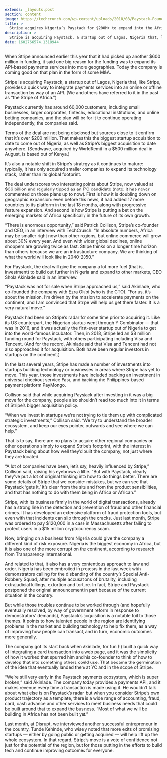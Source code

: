 ```yaml
--- 
extends: _layouts.post 
section: content 
image: https://techcrunch.com/wp-content/uploads/2018/08/Paystack-Founders.jpg?w=653 
title: > 
  Stripe acquires Nigeria’s Paystack for $200M+ to expand into the African continent – TechCrunch 
description: > 
  Stripe is acquiring Paystack, a startup out of Lagos, Nigeria that, like Stripe, provides a quick way to integrate payments services into an online or offline transaction by way of an API.“Paystack was not for sale when Stripe approached us,” said Akinlade, who co-founded the company with Ezra Olubi (who is the CTO).Then, in 2018, Stripe led an $8 million funding round for Paystack, with others participating including Visa and Tencent.In fact, Stripe and Paystack postponed the original announcement in part because of the current situation in the country.“We’re still very early in the Paystack payments ecosystem, which is super broken,” said Akinlade. 
date: 1602766574.1318944 
--- 
```

When Stripe announced earlier this year that it had picked up another $600 million in funding, it said one big reason for the funding was to expand its API-based payments services into more geographies. Today the company is coming good on that plan in the form of some M&A.

Stripe is acquiring Paystack, a startup out of Lagos, Nigeria that, like Stripe, provides a quick way to integrate payments services into an online or offline transaction by way of an API. (We and others have referred to it in the past as “the Stripe of Africa.”)

Paystack currently has around 60,000 customers, including small businesses, larger corporates, fintechs, educational institutions, and online betting companies, and the plan will be for it to continue operating independently, the companies said.

Terms of the deal are not being disclosed but sources close to it confirm that it’s over $200 million. That makes this the biggest startup acquisition to date to come out of Nigeria, as well as Stripe’s biggest acquisition to date anywhere. (Sendwave, acquired by WorldRemit in a $500 million deal in August, is based out of Kenya.)

It’s also a notable shift in Stripe’s strategy as it continues to mature: typically, it has only acquired smaller companies to expand its technology stack, rather than its global footprint.

The deal underscores two interesting points about Stripe, now valued at $36 billion and regularly tipped as an IPO candidate (note: it has never commented on those plans up to now). First is how it is doubling down on geographic expansion: even before this news, it had added 17 more countries to its platform in the last 18 months, along with progressive feature expansion. And second is how Stripe is putting a bet on the emerging markets of Africa specifically in the future of its own growth.

“There is enormous opportunity,” said Patrick Collison, Stripe’s co-founder and CEO, in an interview with TechCrunch. “In absolute numbers, Africa may be smaller right now than other regions, but online commerce will grow about 30% every year. And even with wider global declines, online shoppers are growing twice as fast. Stripe thinks on a longer time horizon than others because we are an infrastructure company. We are thinking of what the world will look like in 2040-2050.”

For Paystack, the deal will give the company a lot more fuel (that is, investment) to build out further in Nigeria and expand to other markets, CEO Shola Akinlade said in an interview.

“Paystack was not for sale when Stripe approached us,” said Akinlade, who co-founded the company with Ezra Olubi (who is the CTO). “For us, it’s about the mission. I’m driven by the mission to accelerate payments on the continent, and I am convinced that Stripe will help us get there faster. It is a very natural move.”

Paystack had been on Stripe’s radar for some time prior to acquiring it. Like its US counterpart, the Nigerian startup went through Y Combinator — that was in 2016, and it was actually the first-ever startup out of Nigeria to get into the world-famous incubator. Then, in 2018, Stripe led an $8 million funding round for Paystack, with others participating including Visa and Tencent. (And for the record, Akinlade said that Visa and Tencent had not also approached it for acquisition. Both have been regular investors in startups on the continent.)

In the last several years, Stripe has made a number of investments into startups building technology or businesses in areas where Stripe has yet to move. This year, those investments have included backing an investment in universal checkout service Fast, and backing the Philippines-based payment platform PayMongo.

Collison said that while acquiring Paystack after investing in it was a big move for the company, people also shouldn’t read too much into it in terms of Stripe’s bigger acquisition policy.

“When we invest in startups we’re not trying to tie them up with complicated strategic investments,” Collison said. “We try to understand the broader ecosystem, and keep our eyes pointed outwards and see where we can help.”

That is to say, there are no plans to acquire other regional companies or other operations simply to expand Stripe’s footprint, with the interest in Paystack being about how well they’d built the company, not just where they are located.

“A lot of companies have been, let’s say, heavily influenced by Stripe,” Collison said, raising his eyebrows a little. “But with Paystack, clearly they’ve put a lot of original thinking into how to do things better. There are some details of Stripe that we consider mistakes, but we can see that Paystack ‘gets it,’ it’s clear from the site and from the product sensibilities, and that has nothing to do with them being in Africa or African.”

Stripe, with its business firmly in the world of digital transactions, already has a strong line in the detection and prevention of fraud and other financial crimes. It has developed an extensive platform of fraud protection tools, but even with that incidents can slip through the cracks. Just last month, Stripe was ordered to pay $120,000 in a case in Massachusetts after failing to protect users in a $15 million cryptocurrency scam.

Now, bringing on a business from Nigeria could give the company a different kind of risk exposure. Nigeria is the biggest economy in Africa, but it is also one of the more corrupt on the continent, according to research from Transparency International.

And related to that, it also has a very contentious approach to law and order. Nigeria has been embroiled in protests in the last week with demonstrators calling for the disbanding of the country’s Special Anti-Robbery Squad, after multiple accusations of brutality, including extrajudicial killings, extortion and torture. In fact, Stripe and Paystack postponed the original announcement in part because of the current situation in the country.

But while those troubles continue to be worked through (and hopefully eventually resolved, by way of government reform in response to demonstrators’ demands), Paystack’s acquisition is a notable foil to those themes. It points to how talented people in the region are identifying problems in the market and building technology to help fix them, as a way of improving how people can transact, and in turn, economic outcomes more generally.

The company got its start back when Akinlade, for fun (!) built a quick way of integrating a card transaction into a web page, and it was the simplicity of how it worked that spurred him and his co-founder to think of how to develop that into something others could use. That became the germination of the idea that eventually landed them at YC and in the scope of Stripe.

“We’re still very early in the Paystack payments ecosystem, which is super broken,” said Akinlade. The company today provides a payments API, and it makes revenue every time a transaction is made using it. He wouldn’t talk about what else is on Paystack’s radar, but when you consider Stripe’s own product trajectory as a template, there is a wide range of accounting, fraud, card, cash advance and other services to meet business needs that could be built around that to expand the business. “Most of what we will be building in Africa has not been built yet.”

Last month, at Disrupt, we interviewed another successful entrepreneur in the country, Tunde Kehinde, who wisely noted that more exits of promising startups — either by going public or getting acquired — will help lift up the whole ecosystem. In that regard, Stripe’s move is a vote of confidence not just for the potential of the region, but for those putting in the efforts to build tech and continue improving outcomes for everyone.